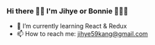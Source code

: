 ### Hi there 👋🏻 I'm Jihye or Bonnie 👩🏻‍💻

- 🌱 I’m currently learning React & Redux 
- 📫 How to reach me: jihye59kang@gmail.com

<!--
**bonniekang/bonniekang** is a ✨ _special_ ✨ repository because its `README.md` (this file) appears on your GitHub profile.
Here are some ideas to get you started:
- 🔭 I’m currently working on ...
- 🌱 I’m currently learning ...
- 👯 I’m looking to collaborate on ...
- 🤔 I’m looking for help with ...
- 💬 Ask me about ...
- 📫 How to reach me: ...
- 😄 Pronouns: ...
- ⚡ Fun fact: ...
-->
